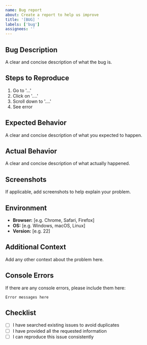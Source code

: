 ```yaml
---
name: Bug report
about: Create a report to help us improve
title: '[BUG] '
labels: ['bug']
assignees: ''
---
```


## Bug Description
A clear and concise description of what the bug is.

## Steps to Reproduce
1. Go to '...'
2. Click on '....'
3. Scroll down to '....'
4. See error

## Expected Behavior
A clear and concise description of what you expected to happen.

## Actual Behavior
A clear and concise description of what actually happened.

## Screenshots
If applicable, add screenshots to help explain your problem.

## Environment
- **Browser:** [e.g. Chrome, Safari, Firefox]
- **OS:** [e.g. Windows, macOS, Linux]
- **Version:** [e.g. 22]

## Additional Context
Add any other context about the problem here.

## Console Errors
If there are any console errors, please include them here:

```
Error messages here
```

## Checklist
- [ ] I have searched existing issues to avoid duplicates
- [ ] I have provided all the requested information
- [ ] I can reproduce this issue consistently

